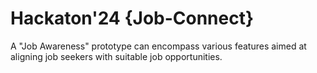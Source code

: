 # Hackaton'24 {Job-Connect}
 A "Job Awareness" prototype can encompass various features aimed at aligning job seekers with suitable job opportunities. 
